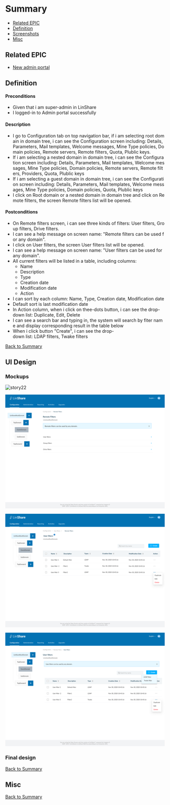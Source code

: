 # Summary

* [Related EPIC](#related-epic)
* [Definition](#definition)
* [Screenshots](#screenshots)
* [Misc](#misc)

## Related EPIC

* [New admin portal](./README.md)

## Definition

#### Preconditions

- Given that i am super-admin in LinShare 
- I logged-in to Admin portal successfully

#### Description

- I go to Configuration tab on top navigation bar, if i am selecting root domain in domain tree, i can see the Configuration screen including: Details, Parameters, Mail templates, Welcome messages, Mine Type policies, Domain policies, Remote servers, Remote filters, Quota, Plublic keys.
- If i am selecting a nested domain in domain tree, i can see the Configuration screen including: Details, Parameters, Mail templates, Welcome messages, Mine Type policies, Domain policies, Remote servers, Remote filters, Providers, Quota, Plublic keys 
- If i am selecting a guest domain in domain tree, i can see the Configuration screen including: Details, Parameters, Mail templates, Welcome messages, Mine Type policies, Domain policies, Quota, Plublic keys 
- I click on Root domain or a nested domain in domain tree and click on Remote filters, the screen Remote filters list will be opened.

#### Postconditions

- On Remote filters screen, i can see three kinds of filters: User filters, Group filters, Drive filters.
- I can see a help message on screen name: "Remote filters can be used for any domain".
- I click on User filters, the screen User filters list will be opened. 
- I can see a help message on screen name: "User filters can be used for any domain".
- All current filters will be listed in a table, including columns: 
   - Name
   - Description
   - Type
   - Creation date
   - Modification date
   - Action
- I can sort by each column: Name, Type, Creation date, Modification date
- Default sort is last modification date
- In Action column, when i click on thee-dots button, i can see the drop-down list: Duplicate, Edit, Delete
- I can see a search bar and typing in, the system will search by fiter name and display corresponding result in the table below
- When i click button "Create", i can see the drop-down list: LDAP filters, Twake filters

[Back to Summary](#summary)

## UI Design

### Mockups

![story22](./mockups/22.1.png)

![story22](./mockups/22.2.png)

![story22](./mockups/22.3.png)

![story22](./mockups/22.4.png)

### Final design

[Back to Summary](#summary)
## Misc

[Back to Summary](#summary)
